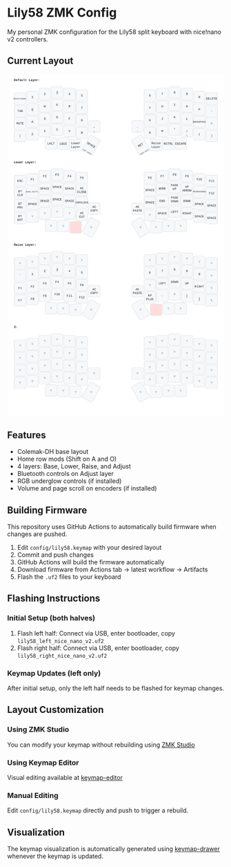 # Lily58 ZMK Config

My personal ZMK configuration for the Lily58 split keyboard with nice!nano v2 controllers.

## Current Layout

![Keymap Visualization](lily58_keymap.svg)

## Features

- Colemak-DH base layout
- Home row mods (Shift on A and O)
- 4 layers: Base, Lower, Raise, and Adjust
- Bluetooth controls on Adjust layer
- RGB underglow controls (if installed)
- Volume and page scroll on encoders (if installed)

## Building Firmware

This repository uses GitHub Actions to automatically build firmware when changes are pushed.

1. Edit `config/lily58.keymap` with your desired layout
2. Commit and push changes
3. GitHub Actions will build the firmware automatically
4. Download firmware from Actions tab → latest workflow → Artifacts
5. Flash the `.uf2` files to your keyboard

## Flashing Instructions

### Initial Setup (both halves)
1. Flash left half: Connect via USB, enter bootloader, copy `lily58_left_nice_nano_v2.uf2`
2. Flash right half: Connect via USB, enter bootloader, copy `lily58_right_nice_nano_v2.uf2`

### Keymap Updates (left only)
After initial setup, only the left half needs to be flashed for keymap changes.

## Layout Customization

### Using ZMK Studio
You can modify your keymap without rebuilding using [ZMK Studio](https://zmk.studio/)

### Using Keymap Editor
Visual editing available at [keymap-editor](https://nickcoutsos.github.io/keymap-editor/)

### Manual Editing
Edit `config/lily58.keymap` directly and push to trigger a rebuild.

## Visualization

The keymap visualization is automatically generated using [keymap-drawer](https://github.com/caksoylar/keymap-drawer) whenever the keymap is updated.
